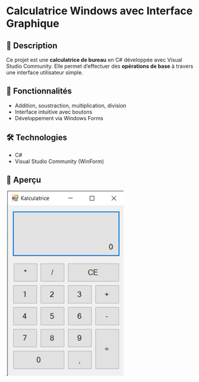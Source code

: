 # Calculatrice Windows avec Interface Graphique

## 📌 Description
Ce projet est une **calculatrice de bureau** en C# développée avec Visual Studio Community. Elle permet d’effectuer des **opérations de base** à travers une interface utilisateur simple.

## 🚀 Fonctionnalités
- Addition, soustraction, multiplication, division
- Interface intuitive avec boutons
- Développement via Windows Forms

## 🛠 Technologies
- C#
- Visual Studio Community (WinForm)

## 📸 Aperçu
![Caputre d'ecran Kalculatrice app](image.png)
